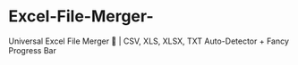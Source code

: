 # Excel-File-Merger-
Universal Excel File Merger 🚀 | CSV, XLS, XLSX, TXT Auto-Detector + Fancy Progress Bar
